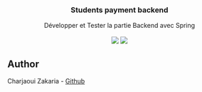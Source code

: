 <div align="center">

  <h3 align="center">Students payment backend</h3>

  <div align="center">
     Développer et Tester la partie Backend avec Spring
  </div>

  <br/>

  <div>
    <img src="https://img.shields.io/badge/Java-007396?style=for-the-badge&logo=java&logoColor=white" />
    <img src="https://img.shields.io/badge/Spring%20Data-6DB33F?style=for-the-badge&logo=spring&logoColor=white" />
  </div>

</div>

## Author

Charjaoui Zakaria - [Github](https://github.com/Zakry27)
